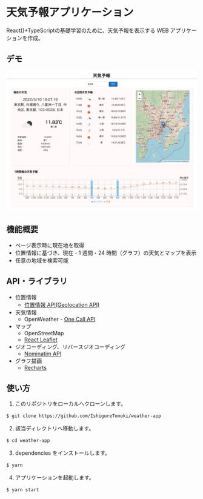 # 天気予報アプリケーション

React()+TypeScriptの基礎学習のために、天気予報を表示する WEB アプリケーションを作成。

## デモ

![デモ](./demo01.png)

## 機能概要

- ページ表示時に現在地を取得
- 位置情報に基づき、現在・1 週間・24 時間（グラフ）の天気とマップを表示
- 任意の地域を検索可能

## API・ライブラリ
- 位置情報
  - [位置情報 API(Geolocation API)](https://developer.mozilla.org/ja/docs/Web/API/Geolocation_API)
- 天気情報
  - OpenWeather - [One Call API](https://openweathermap.org/api/one-call-api)
- マップ
  - OpenStreetMap
  - [React Leaflet](https://react-leaflet.js.org/)
- ジオコーディング、リバースジオコーディング
  - [Nominatim API](https://nominatim.org/release-docs/latest/api/Overview/)
- グラフ描画
  - [Recharts](https://recharts.org/en-US/)

## 使い方

1. このリポジトリをローカルへクローンします。

```bash
$ git clone https://github.com/IshigureTomoki/weather-app
```

2. 該当ディレクトリへ移動します。

```bash
$ cd weather-app
```

3. dependencies をインストールします。

```bash
$ yarn
```

4. アプリケーションを起動します。

```bash
$ yarn start
```
